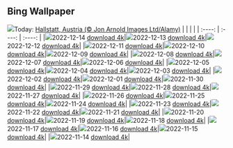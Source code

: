 ## Bing Wallpaper
![](./wallpaper/2022-12-14.jpg)Today: [Hallstatt, Austria (© Jon Arnold Images Ltd/Alamy)](./wallpaper/2022-12-14.jpg)
|      |      |      |
| :----: | :----: | :----: |
|![](./wallpaper/2022-12-14_sm.jpg)2022-12-14 [download 4k](./wallpaper/2022-12-14.jpg)|![](./wallpaper/2022-12-13_sm.jpg)2022-12-13 [download 4k](./wallpaper/2022-12-13.jpg)|![](./wallpaper/2022-12-12_sm.jpg)2022-12-12 [download 4k](./wallpaper/2022-12-12.jpg)|
|![](./wallpaper/2022-12-11_sm.jpg)2022-12-11 [download 4k](./wallpaper/2022-12-11.jpg)|![](./wallpaper/2022-12-10_sm.jpg)2022-12-10 [download 4k](./wallpaper/2022-12-10.jpg)|![](./wallpaper/2022-12-09_sm.jpg)2022-12-09 [download 4k](./wallpaper/2022-12-09.jpg)|
|![](./wallpaper/2022-12-08_sm.jpg)2022-12-08 [download 4k](./wallpaper/2022-12-08.jpg)|![](./wallpaper/2022-12-07_sm.jpg)2022-12-07 [download 4k](./wallpaper/2022-12-07.jpg)|![](./wallpaper/2022-12-06_sm.jpg)2022-12-06 [download 4k](./wallpaper/2022-12-06.jpg)|
|![](./wallpaper/2022-12-05_sm.jpg)2022-12-05 [download 4k](./wallpaper/2022-12-05.jpg)|![](./wallpaper/2022-12-04_sm.jpg)2022-12-04 [download 4k](./wallpaper/2022-12-04.jpg)|![](./wallpaper/2022-12-03_sm.jpg)2022-12-03 [download 4k](./wallpaper/2022-12-03.jpg)|
|![](./wallpaper/2022-12-02_sm.jpg)2022-12-02 [download 4k](./wallpaper/2022-12-02.jpg)|![](./wallpaper/2022-12-01_sm.jpg)2022-12-01 [download 4k](./wallpaper/2022-12-01.jpg)|![](./wallpaper/2022-11-30_sm.jpg)2022-11-30 [download 4k](./wallpaper/2022-11-30.jpg)|
|![](./wallpaper/2022-11-29_sm.jpg)2022-11-29 [download 4k](./wallpaper/2022-11-29.jpg)|![](./wallpaper/2022-11-28_sm.jpg)2022-11-28 [download 4k](./wallpaper/2022-11-28.jpg)|![](./wallpaper/2022-11-27_sm.jpg)2022-11-27 [download 4k](./wallpaper/2022-11-27.jpg)|
|![](./wallpaper/2022-11-26_sm.jpg)2022-11-26 [download 4k](./wallpaper/2022-11-26.jpg)|![](./wallpaper/2022-11-25_sm.jpg)2022-11-25 [download 4k](./wallpaper/2022-11-25.jpg)|![](./wallpaper/2022-11-24_sm.jpg)2022-11-24 [download 4k](./wallpaper/2022-11-24.jpg)|
|![](./wallpaper/2022-11-23_sm.jpg)2022-11-23 [download 4k](./wallpaper/2022-11-23.jpg)|![](./wallpaper/2022-11-22_sm.jpg)2022-11-22 [download 4k](./wallpaper/2022-11-22.jpg)|![](./wallpaper/2022-11-21_sm.jpg)2022-11-21 [download 4k](./wallpaper/2022-11-21.jpg)|
|![](./wallpaper/2022-11-20_sm.jpg)2022-11-20 [download 4k](./wallpaper/2022-11-20.jpg)|![](./wallpaper/2022-11-19_sm.jpg)2022-11-19 [download 4k](./wallpaper/2022-11-19.jpg)|![](./wallpaper/2022-11-18_sm.jpg)2022-11-18 [download 4k](./wallpaper/2022-11-18.jpg)|
|![](./wallpaper/2022-11-17_sm.jpg)2022-11-17 [download 4k](./wallpaper/2022-11-17.jpg)|![](./wallpaper/2022-11-16_sm.jpg)2022-11-16 [download 4k](./wallpaper/2022-11-16.jpg)|![](./wallpaper/2022-11-15_sm.jpg)2022-11-15 [download 4k](./wallpaper/2022-11-15.jpg)|
|![](./wallpaper/2022-11-14_sm.jpg)2022-11-14 [download 4k](./wallpaper/2022-11-14.jpg)|